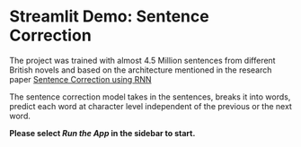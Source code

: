 # Streamlit Demo: Sentence Correction

The project was trained with almost 4.5 Million sentences from different British novels and based on the architecture mentioned in the research paper [Sentence Correction using RNN](https://cs224d.stanford.edu/reports/Lewis.pdf)

The sentence correction model takes in the sentences, breaks it into words, predict each word at character level independent of the previous or the next word.

**Please select _Run the App_ in the sidebar to start.**


